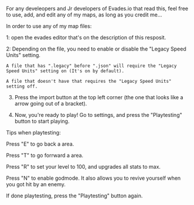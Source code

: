 For any develeopers and Jr developers of Evades.io that read this, feel free to use, add, and edit any of my maps, as long as you credit me...


In order to use any of my map files:

1: open the evades editor that's on the description of this resposit.

2: Depending on the file, you need to enable or disable the "Legacy Speed Units" setting.

    A file that has ".legacy" before ".json" will require the "Legacy Speed Units" setting on (It's on by default).

    A file that doesn't have that requires the "Legacy Speed Units" setting off.

3. Press the import button at the top left corner (the one that looks like a arrow going out of a bracket).

4. Now, you're ready to play! Go to settings, and press the "Playtesting" button to start playing.


Tips when playtesting:

Press "E" to go back a area.

Press "T" to go forrward a area.

Press "R" to set your level to 100, and upgrades all stats to max.

Press "N" to enable godmode. It also allows you to revive yourself when you got hit by an enemy.

If done playtesting, press the "Playtesting" button again.


